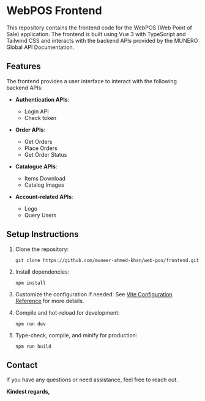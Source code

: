 # WebPOS Frontend

This repository contains the frontend code for the WebPOS (Web Point of Sale) application. The frontend is built using Vue 3 with TypeScript and Tailwind CSS and interacts with the backend APIs provided by the MUNERO Global API Documentation.

## Features

The frontend provides a user interface to interact with the following backend APIs:

- **Authentication APIs**:
  - Login API
  - Check token

- **Order APIs**:
  - Get Orders
  - Place Orders
  - Get Order Status

- **Catalogue APIs**:
  - Items Download
  - Catalog Images

- **Account-related APIs**:
  - Logo
  - Query Users

## Setup Instructions

1. Clone the repository:
   ```
   git clone https://github.com/muneer-ahmed-khan/web-pos/frontend.git
   ```

2. Install dependencies:
   ```
   npm install
   ```

3. Customize the configuration if needed. See [Vite Configuration Reference](https://vitejs.dev/config/) for more details.

4. Compile and hot-reload for development:
   ```
   npm run dev
   ```

5. Type-check, compile, and minify for production:
   ```
   npm run build
   ```

## Contact

If you have any questions or need assistance, feel free to reach out.

**Kindest regards,** 